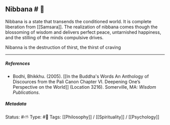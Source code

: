 ## Nibbana  # 🧠

Nibbana is a state that transends the conditioned world. It is complete liberation from [[Samsara]]. The realization of nibbana comes though the blossoming of wisdom and delivers perfect peace, untarnished happiness, and the stilling of the minds compulsive drives.

Nibanna is the destruction of thirst, the thirst of craving

___

##### References

- Bodhi, Bhikkhu. (2005). [[In the Buddha's Words An Anthology of Discources from the Pali Canon Chapter VI. Deepening One’s Perspective on the World]]   (Location 3216). Somerville, MA: _Wisdom Publications_.

##### Metadata
Status:  #⛅️ 
Type:  #🔵 
Tags: [[Philosophy]] / [[Spirituality]] / [[Psychology]]